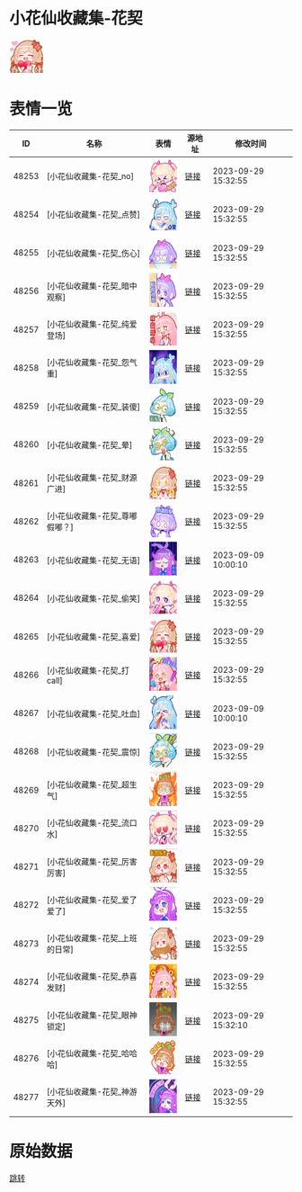 # 小花仙收藏集-花契

<img src="./cover.png" height="60" alt="cover" />

# 表情一览

|ID|名称|表情|源地址|修改时间|
|----|----|----|----|----|
|48253|[小花仙收藏集-花契_no]|<img src="./pic/048253_%5B小花仙收藏集-花契_no%5D.png" height="60" alt="no"/>|[链接](https://i0.hdslb.com/bfs/garb/e6befe551bf94368891f089f921af70f84d0ae23.png)|2023-09-29 15:32:55|
|48254|[小花仙收藏集-花契_点赞]|<img src="./pic/048254_%5B小花仙收藏集-花契_点赞%5D.png" height="60" alt="点赞"/>|[链接](https://i0.hdslb.com/bfs/garb/1d072be81ac9c49155ec37909b57af973a366b56.png)|2023-09-29 15:32:55|
|48255|[小花仙收藏集-花契_伤心]|<img src="./pic/048255_%5B小花仙收藏集-花契_伤心%5D.png" height="60" alt="伤心"/>|[链接](https://i0.hdslb.com/bfs/garb/30d95bf54984dc1a4149308401a117b4eba5f310.png)|2023-09-29 15:32:55|
|48256|[小花仙收藏集-花契_暗中观察]|<img src="./pic/048256_%5B小花仙收藏集-花契_暗中观察%5D.png" height="60" alt="暗中观察"/>|[链接](https://i0.hdslb.com/bfs/garb/d1b3d42eedc82c7e3354b612d02ec517d87d5413.png)|2023-09-29 15:32:55|
|48257|[小花仙收藏集-花契_纯爱登场]|<img src="./pic/048257_%5B小花仙收藏集-花契_纯爱登场%5D.png" height="60" alt="纯爱登场"/>|[链接](https://i0.hdslb.com/bfs/garb/f944e1e6af35be25938d08639fbd68a9b1503548.png)|2023-09-29 15:32:55|
|48258|[小花仙收藏集-花契_怨气重]|<img src="./pic/048258_%5B小花仙收藏集-花契_怨气重%5D.png" height="60" alt="怨气重"/>|[链接](https://i0.hdslb.com/bfs/garb/487859f98a7c20ca4d12e93ff9e472b952a53e9e.png)|2023-09-29 15:32:55|
|48259|[小花仙收藏集-花契_装傻]|<img src="./pic/048259_%5B小花仙收藏集-花契_装傻%5D.png" height="60" alt="装傻"/>|[链接](https://i0.hdslb.com/bfs/garb/c1467e3b49db749988c8af5a70d25b669c2bb52f.png)|2023-09-29 15:32:55|
|48260|[小花仙收藏集-花契_晕]|<img src="./pic/048260_%5B小花仙收藏集-花契_晕%5D.png" height="60" alt="晕"/>|[链接](https://i0.hdslb.com/bfs/garb/ac10683dc07c39725b212118182824f8620a10b6.png)|2023-09-29 15:32:55|
|48261|[小花仙收藏集-花契_财源广进]|<img src="./pic/048261_%5B小花仙收藏集-花契_财源广进%5D.png" height="60" alt="财源广进"/>|[链接](https://i0.hdslb.com/bfs/garb/58796097b288f93631b80b12ed04a06c22d00796.png)|2023-09-29 15:32:55|
|48262|[小花仙收藏集-花契_尊嘟假嘟？]|<img src="./pic/048262_%5B小花仙收藏集-花契_尊嘟假嘟？%5D.png" height="60" alt="尊嘟假嘟？"/>|[链接](https://i0.hdslb.com/bfs/garb/46e7ea8a813c0806979e42e629e493d3520f79ad.png)|2023-09-29 15:32:55|
|48263|[小花仙收藏集-花契_无语]|<img src="./pic/048263_%5B小花仙收藏集-花契_无语%5D.png" height="60" alt="无语"/>|[链接](https://i0.hdslb.com/bfs/garb/edb795e192efd307cc4f56172ac709087f5a8f87.png)|2023-09-09 10:00:10|
|48264|[小花仙收藏集-花契_偷笑]|<img src="./pic/048264_%5B小花仙收藏集-花契_偷笑%5D.png" height="60" alt="偷笑"/>|[链接](https://i0.hdslb.com/bfs/garb/d231be98c3144a5ec33ca0d7a9eb98c0da563b37.png)|2023-09-29 15:32:55|
|48265|[小花仙收藏集-花契_喜爱]|<img src="./pic/048265_%5B小花仙收藏集-花契_喜爱%5D.png" height="60" alt="喜爱"/>|[链接](https://i0.hdslb.com/bfs/garb/fc81fd19bb1679732145c0e3e7bf42aa78841eac.png)|2023-09-29 15:32:55|
|48266|[小花仙收藏集-花契_打call]|<img src="./pic/048266_%5B小花仙收藏集-花契_打call%5D.png" height="60" alt="打call"/>|[链接](https://i0.hdslb.com/bfs/garb/9c80d35e9799ba31d20a46c1abbbb907fed10722.png)|2023-09-29 15:32:55|
|48267|[小花仙收藏集-花契_吐血]|<img src="./pic/048267_%5B小花仙收藏集-花契_吐血%5D.png" height="60" alt="吐血"/>|[链接](https://i0.hdslb.com/bfs/garb/1a78ed611db3db75a347cedd6628271fcb271d53.png)|2023-09-09 10:00:10|
|48268|[小花仙收藏集-花契_震惊]|<img src="./pic/048268_%5B小花仙收藏集-花契_震惊%5D.png" height="60" alt="震惊"/>|[链接](https://i0.hdslb.com/bfs/garb/83def621830811b6e7447032ff309c3afecdf4ae.png)|2023-09-29 15:32:55|
|48269|[小花仙收藏集-花契_超生气]|<img src="./pic/048269_%5B小花仙收藏集-花契_超生气%5D.png" height="60" alt="超生气"/>|[链接](https://i0.hdslb.com/bfs/garb/b66b2661d142c51e0f56bf05d935810b3c727ef9.png)|2023-09-29 15:32:55|
|48270|[小花仙收藏集-花契_流口水]|<img src="./pic/048270_%5B小花仙收藏集-花契_流口水%5D.png" height="60" alt="流口水"/>|[链接](https://i0.hdslb.com/bfs/garb/476d2e46e451ad8a981507e4944d01d88f11ff59.png)|2023-09-29 15:32:55|
|48271|[小花仙收藏集-花契_厉害厉害]|<img src="./pic/048271_%5B小花仙收藏集-花契_厉害厉害%5D.png" height="60" alt="厉害厉害"/>|[链接](https://i0.hdslb.com/bfs/garb/e88ec48fdecc926898f95448fda2a63d15cf9dae.png)|2023-09-29 15:32:55|
|48272|[小花仙收藏集-花契_爱了爱了]|<img src="./pic/048272_%5B小花仙收藏集-花契_爱了爱了%5D.png" height="60" alt="爱了爱了"/>|[链接](https://i0.hdslb.com/bfs/garb/2515dcc18ba07292563c27b13ddaf6ca8704d6d0.png)|2023-09-29 15:32:55|
|48273|[小花仙收藏集-花契_上班的日常]|<img src="./pic/048273_%5B小花仙收藏集-花契_上班的日常%5D.png" height="60" alt="上班的日常"/>|[链接](https://i0.hdslb.com/bfs/garb/ba6762970d55e5458a4312aac82354f1d64e230f.png)|2023-09-29 15:32:55|
|48274|[小花仙收藏集-花契_恭喜发财]|<img src="./pic/048274_%5B小花仙收藏集-花契_恭喜发财%5D.png" height="60" alt="恭喜发财"/>|[链接](https://i0.hdslb.com/bfs/garb/7e4a8ecbcaf3fefcaea3311d652f33eddb948c06.png)|2023-09-29 15:32:55|
|48275|[小花仙收藏集-花契_眼神锁定]|<img src="./pic/048275_%5B小花仙收藏集-花契_眼神锁定%5D.png" height="60" alt="眼神锁定"/>|[链接](https://i0.hdslb.com/bfs/garb/559e363eef7276c502dada32335fc302ceff5499.png)|2023-09-29 15:32:10|
|48276|[小花仙收藏集-花契_哈哈哈]|<img src="./pic/048276_%5B小花仙收藏集-花契_哈哈哈%5D.png" height="60" alt="哈哈哈"/>|[链接](https://i0.hdslb.com/bfs/garb/60e847324d97af2c31814b2f2edf9a2d31bdf267.png)|2023-09-29 15:32:55|
|48277|[小花仙收藏集-花契_神游天外]|<img src="./pic/048277_%5B小花仙收藏集-花契_神游天外%5D.png" height="60" alt="神游天外"/>|[链接](https://i0.hdslb.com/bfs/garb/cadfc00b6c0eb7c70219b25d7d2e3ffc9b5500b5.png)|2023-09-29 15:32:55|

# 原始数据

[跳转](./raw.json)

